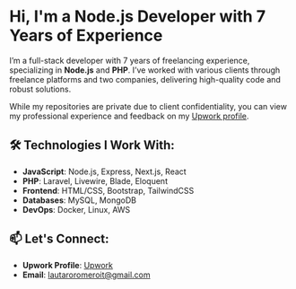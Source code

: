 # Hi, I'm a Node.js Developer with 7 Years of Experience

I’m a full-stack developer with 7 years of freelancing experience, specializing in **Node.js** and **PHP**. I’ve worked with various clients through freelance platforms and two companies, delivering high-quality code and robust solutions.

While my repositories are private due to client confidentiality, you can view my professional experience and feedback on my [Upwork profile](https://www.upwork.com).

## 🛠️ Technologies I Work With:
- **JavaScript**: Node.js, Express, Next.js, React
- **PHP**: Laravel, Livewire, Blade, Eloquent
- **Frontend**: HTML/CSS, Bootstrap, TailwindCSS
- **Databases**: MySQL, MongoDB
- **DevOps**: Docker, Linux, AWS

## 📫 Let's Connect:
- **Upwork Profile**: [Upwork](https://www.upwork.com/freelancers/~0191944541ab82a50c?mp_source=share)
- **Email**: lautaroromeroit@gmail.com
